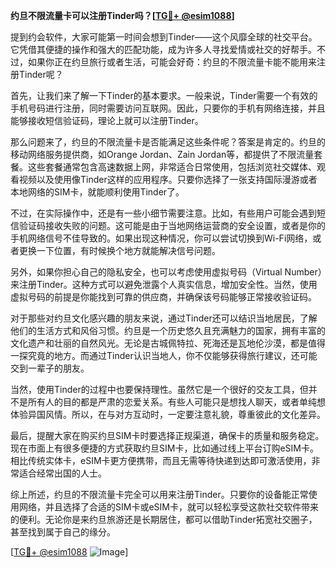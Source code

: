 **约旦不限流量卡可以注册Tinder吗？[[TG💪+ @esim1088](https://t.me/s/esim1088)]**

提到约会软件，大家可能第一时间会想到Tinder——这个风靡全球的社交平台。它凭借其便捷的操作和强大的匹配功能，成为许多人寻找爱情或社交的好帮手。不过，如果你正在约旦旅行或者生活，可能会好奇：约旦的不限流量卡能不能用来注册Tinder呢？

首先，让我们来了解一下Tinder的基本要求。一般来说，Tinder需要一个有效的手机号码进行注册，同时需要访问互联网。因此，只要你的手机有网络连接，并且能够接收短信验证码，理论上就可以注册Tinder。

那么问题来了，约旦的不限流量卡是否能满足这些条件呢？答案是肯定的。约旦的移动网络服务提供商，如Orange Jordan、Zain Jordan等，都提供了不限流量套餐。这些套餐通常包含高速数据上网，非常适合日常使用，包括浏览社交媒体、观看视频以及使用像Tinder这样的应用程序。只要你选择了一张支持国际漫游或者本地网络的SIM卡，就能顺利使用Tinder了。

不过，在实际操作中，还是有一些小细节需要注意。比如，有些用户可能会遇到短信验证码接收失败的问题。这可能是由于当地网络运营商的安全设置，或者是你的手机网络信号不佳导致的。如果出现这种情况，你可以尝试切换到Wi-Fi网络，或者更换一下位置，有时候换个地方就能解决信号问题。

另外，如果你担心自己的隐私安全，也可以考虑使用虚拟号码（Virtual Number）来注册Tinder。这种方式可以避免泄露个人真实信息，增加安全性。当然，使用虚拟号码的前提是你能找到可靠的供应商，并确保该号码能够正常接收验证码。

对于那些对约旦文化感兴趣的朋友来说，通过Tinder还可以结识当地居民，了解他们的生活方式和风俗习惯。约旦是一个历史悠久且充满魅力的国家，拥有丰富的文化遗产和壮丽的自然风光。无论是古城佩特拉、死海还是瓦地伦沙漠，都是值得一探究竟的地方。而通过Tinder认识当地人，你不仅能够获得旅行建议，还可能交到一辈子的朋友。

当然，使用Tinder的过程中也要保持理性。虽然它是一个很好的交友工具，但并不是所有人的目的都是严肃的恋爱关系。有些人可能只是想找人聊天，或者单纯想体验异国风情。所以，在与对方互动时，一定要注意礼貌，尊重彼此的文化差异。

最后，提醒大家在购买约旦SIM卡时要选择正规渠道，确保卡的质量和服务稳定。现在市面上有很多便捷的方式获取约旦SIM卡，比如通过线上平台订购eSIM卡。相比传统实体卡，eSIM卡更方便携带，而且无需等待快递到达即可激活使用，非常适合经常出国的人士。

综上所述，约旦的不限流量卡完全可以用来注册Tinder。只要你的设备能正常使用网络，并且选择了合适的SIM卡或eSIM卡，就可以轻松享受这款社交软件带来的便利。无论你是来约旦旅游还是长期居住，都可以借助Tinder拓宽社交圈子，甚至找到属于自己的缘分。

[[TG💪+ @esim1088](https://t.me/s/esim1088) ![Image](https://i.postimg.cc/4NQfJmqS/Snipaste-2025-05-13-00-14-12.png)]
